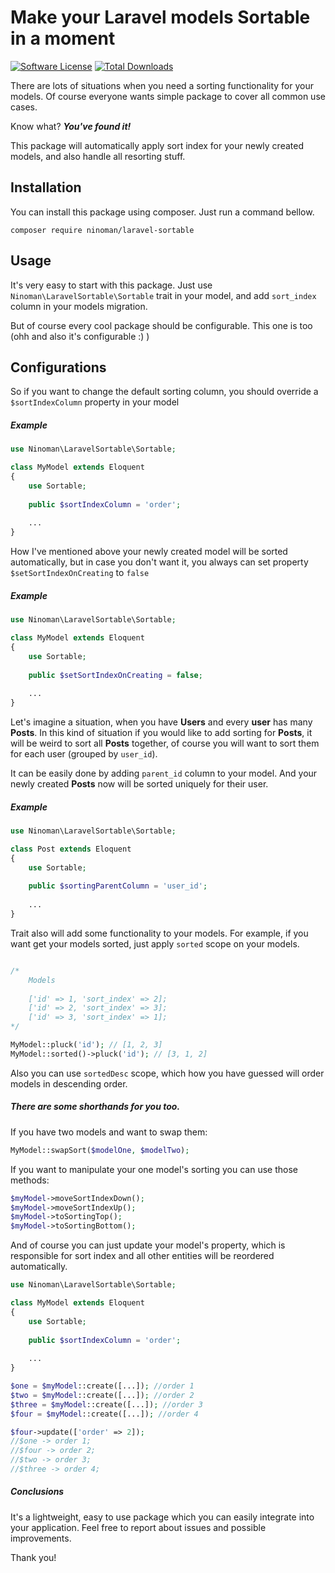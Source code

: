 # Make your Laravel models Sortable in a moment


[![Software License](https://img.shields.io/badge/license-MIT-brightgreen.svg?style=flat-square)](LICENSE.md)
[![Total Downloads](https://img.shields.io/packagist/dt/ninoman/laravel-sortable.svg?style=flat-square)](https://packagist.org/packages/ninoman/laravel-sortable)

There are lots of situations when you need a sorting functionality for your models. Of course everyone wants simple package to cover all common use cases.

Know what? ***You've found it!***

This package will automatically apply sort index for your newly created models, and also handle all resorting stuff.

## Installation

You can install this package using composer. Just run a command bellow.

```
composer require ninoman/laravel-sortable
```

## Usage

It's very easy to start with this package. Just use `Ninoman\LaravelSortable\Sortable` trait in your model, and add `sort_index` column in your models migration.

But of course every cool package should be configurable. This one is too (ohh and also it's configurable :) )

## Configurations

So if you want to change the default sorting column, you should override a `$sortIndexColumn` property in your model   


##### Example

```php
use Ninoman\LaravelSortable\Sortable;

class MyModel extends Eloquent
{
    use Sortable;
    
    public $sortIndexColumn = 'order';
    
    ...
}
```


How I've mentioned above your newly created model will be sorted automatically, but in case you don't want it, you always can set property `$setSortIndexOnCreating` to `false` 


##### Example

```php
use Ninoman\LaravelSortable\Sortable;

class MyModel extends Eloquent
{
    use Sortable;
    
    public $setSortIndexOnCreating = false;
    
    ...
}
```


Let's imagine a situation, when you have **Users** and every **user** has many **Posts**. In this kind of situation if you would like to add sorting for **Posts**, it will be weird to sort all **Posts** together, of course you will want to sort them for each user (grouped by `user_id`).
 
It can be easily done by adding `parent_id` column to your model. And your newly created **Posts** now will be sorted uniquely for their user.


##### Example

```php
use Ninoman\LaravelSortable\Sortable;

class Post extends Eloquent
{
    use Sortable;
    
    public $sortingParentColumn = 'user_id';
    
    ...
}
```    


Trait also will add some functionality to your models. For example, if you want get your models sorted, just apply `sorted` scope on your models.


```php

/*
    Models 
    
    ['id' => 1, 'sort_index' => 2];
    ['id' => 2, 'sort_index' => 3];
    ['id' => 3, 'sort_index' => 1];
*/

MyModel::pluck('id'); // [1, 2, 3]
MyModel::sorted()->pluck('id'); // [3, 1, 2]

```

Also you can use `sortedDesc` scope, which how you have guessed will order models in descending order.

##### There are some shorthands for you too. 

If you have two models and want to swap them:
```php 
MyModel::swapSort($modelOne, $modelTwo);
```

If you want to manipulate your one model's sorting you can use those methods:
```php 
$myModel->moveSortIndexDown();
$myModel->moveSortIndexUp();
$myModel->toSortingTop();
$myModel->toSortingBottom();
```

And of course you can just update your model's property, which is responsible for sort index and all other entities will be reordered automatically.
```php
use Ninoman\LaravelSortable\Sortable;

class MyModel extends Eloquent
{
    use Sortable;
    
    public $sortIndexColumn = 'order';
    
    ...
}

$one = $myModel::create([...]); //order 1 
$two = $myModel::create([...]); //order 2 
$three = $myModel::create([...]); //order 3 
$four = $myModel::create([...]); //order 4

$four->update(['order' => 2]);
//$one -> order 1;
//$four -> order 2;
//$two -> order 3;
//$three -> order 4;
```

##### Conclusions

It's a lightweight, easy to use package which you can easily integrate into your application. Feel free to report about issues and possible improvements.

Thank you!